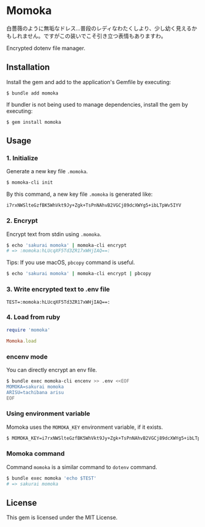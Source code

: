 # Momoka

白薔薇のように無垢なドレス…普段のレディなわたくしより、少し幼く見えるかもしれません。ですがこの装いでこそ引き立つ表情もありますわ。

Encrypted dotenv file manager.

## Installation

Install the gem and add to the application's Gemfile by executing:

    $ bundle add momoka

If bundler is not being used to manage dependencies, install the gem by executing:

    $ gem install momoka

## Usage

### 1. Initialize

Generate a new key file `.momoka`.

```sh
$ momoka-cli init
```

By this command, a new key file `.momoka` is generated like:

```
i7rxNWSlteGzfBK5WhVkt9Jy+Zgk+TsPnNAhvB2VGCj89dcXWYg5+ibLTpWv5IYV
```

### 2. Encrypt

Encrypt text from stdin using `.momoka`.

```sh
$ echo 'sakurai momoka' | momoka-cli encrypt
# => :momoka:hLUcqXF5Td3ZR17xWHjIAQ==:
```

Tips: If you use macOS, `pbcopy` command is useful.

```sh
$ echo 'sakurai momoka' | momoka-cli encrypt | pbcopy
```

### 3. Write encrypted text to .env file

```
TEST=:momoka:hLUcqXF5Td3ZR17xWHjIAQ==:
```

### 4. Load from ruby

```rb
require 'momoka'

Momoka.load
```

### encenv mode

You can directly encrypt an env file.

```sh
$ bundle exec momoka-cli encenv >> .env <<EOF
MOMOKA=sakurai momoka
ARISU=tachibana arisu
EOF
```

### Using environment variable

Momoka uses the `MOMOKA_KEY` environment variable, if it exists.

```sh
$ MOMOKA_KEY=i7rxNWSlteGzfBK5WhVkt9Jy+Zgk+TsPnNAhvB2VGCj89dcXWYg5+ibLTpWv5IYV bundle exec momoka-cli decrypt
```

### Momoka command

Command `momoka` is a similar command to `dotenv` command.

```sh
$ bundle exec momoka 'echo $TEST'
# => sakurai momoka
```

## License

This gem is licensed under the MIT License.
